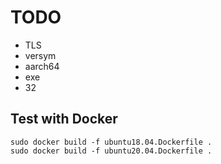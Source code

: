 # TODO

- TLS
- versym
- aarch64
- exe
- 32

## Test with Docker
```
sudo docker build -f ubuntu18.04.Dockerfile .
sudo docker build -f ubuntu20.04.Dockerfile .
```
